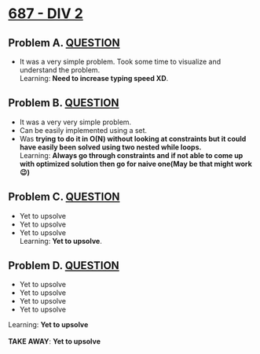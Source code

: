 # [687 - DIV 2](https://codeforces.com/contest/1457)

## Problem A. [QUESTION](https://codeforces.com/contest/1457/problem/A)

- It was a very simple problem. Took some time to visualize and understand the problem.<br>
Learning: **Need to increase typing speed XD**.

## Problem B. [QUESTION](https://codeforces.com/contest/1457/problem/B)

- It was a very very simple problem.
- Can be easily implemented using a set.
- Was **trying to do it in O(N) without looking at constraints but it could have easily been solved using two nested while loops.**<br>
Learning: **Always go through constraints and if not able to come up with optimized solution then go for naive one(May be that might work😉)**

## Problem C. [QUESTION](https://codeforces.com/contest/1457/problem/C)

- Yet to upsolve 
- Yet to upsolve
- Yet to upsolve<br>
Learning: **Yet to upsolve**.


## Problem D. [QUESTION](https://codeforces.com/contest/1457/problem/D)

- Yet to upsolve
- Yet to upsolve
- Yet to upsolve
- Yet to upsolve<br>

Learning: **Yet to upsolve**
<br><br>
**TAKE AWAY**: **Yet to upsolve**

